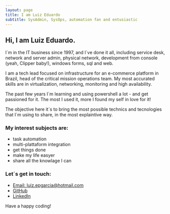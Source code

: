 ```yaml
---
layout: page
title: I am Luiz Eduardo
subtitle: SysAdmin, SysOps, automation fan and entusiastic
---
```


## Hi, I am Luiz Eduardo.

I´m in the IT business since 1997, and I´ve done it all, including service desk, network and server admin, physical network, development from console (yeah, Clipper baby!), windows forms, sql and web.

I am a tech lead focused on infrastructure for an e-commerce platform in Brazil, head of the critical mission operations team. My most accurated skills are in virtualization, networking, monitoring and high availability.

The past few years I´m learning and using powershell a lot - and get passioned for it. The most I used it, more I found my self in love for it!

The objective here it´s to bring the most possible technics and tecnologies that I´m using to share, in the most explaintive way.

### My interest subjects are:
- task automation
- multi-plattaform integration
- get things done
- make my life easyer
- share all the knowlage I can

### Let´s get in touch:
* [Email: luiz.epgarcia@hotmail.com](mailto:luiz.epgarcia@hotmail.com)
* [GitHub](https://github.com/luizeduardogarcia)
* [LinkedIn](https://www.linkedin.com/in/luiz-eduardo-garcia)

Have a happy coding!
